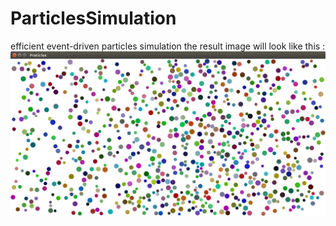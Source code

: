 # ParticlesSimulation
efficient event-driven particles simulation 
the result image will look like this : 
![](particles.PNG?raw=true)
